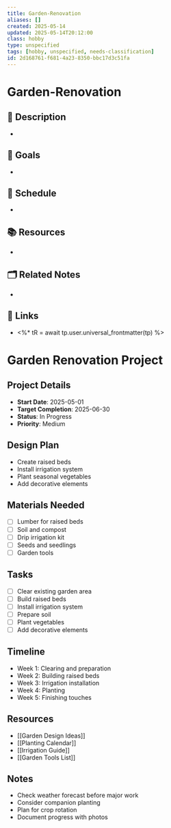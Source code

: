 ```yaml
---
title: Garden-Renovation
aliases: []
created: 2025-05-14
updated: 2025-05-14T20:12:00
class: hobby
type: unspecified
tags: [hobby, unspecified, needs-classification]
id: 2d168761-f681-4a23-8350-bbc17d3c51fa
---
```

# Garden-Renovation


## 📝 Description
- 

## 🎯 Goals
- 

## 📅 Schedule
- 

## 📚 Resources
- 

## 🗂 Related Notes
- 

## 📌 Links
- <%* tR = await tp.user.universal_frontmatter(tp) %>
# Garden Renovation Project

## Project Details
- **Start Date**: 2025-05-01
- **Target Completion**: 2025-06-30
- **Status**: In Progress
- **Priority**: Medium

## Design Plan
- Create raised beds
- Install irrigation system
- Plant seasonal vegetables
- Add decorative elements

## Materials Needed
- [ ] Lumber for raised beds
- [ ] Soil and compost
- [ ] Drip irrigation kit
- [ ] Seeds and seedlings
- [ ] Garden tools

## Tasks
- [ ] Clear existing garden area
- [ ] Build raised beds
- [ ] Install irrigation system
- [ ] Prepare soil
- [ ] Plant vegetables
- [ ] Add decorative elements

## Timeline
- Week 1: Clearing and preparation
- Week 2: Building raised beds
- Week 3: Irrigation installation
- Week 4: Planting
- Week 5: Finishing touches

## Resources
- [[Garden Design Ideas]]
- [[Planting Calendar]]
- [[Irrigation Guide]]
- [[Garden Tools List]]

## Notes
- Check weather forecast before major work
- Consider companion planting
- Plan for crop rotation
- Document progress with photos 